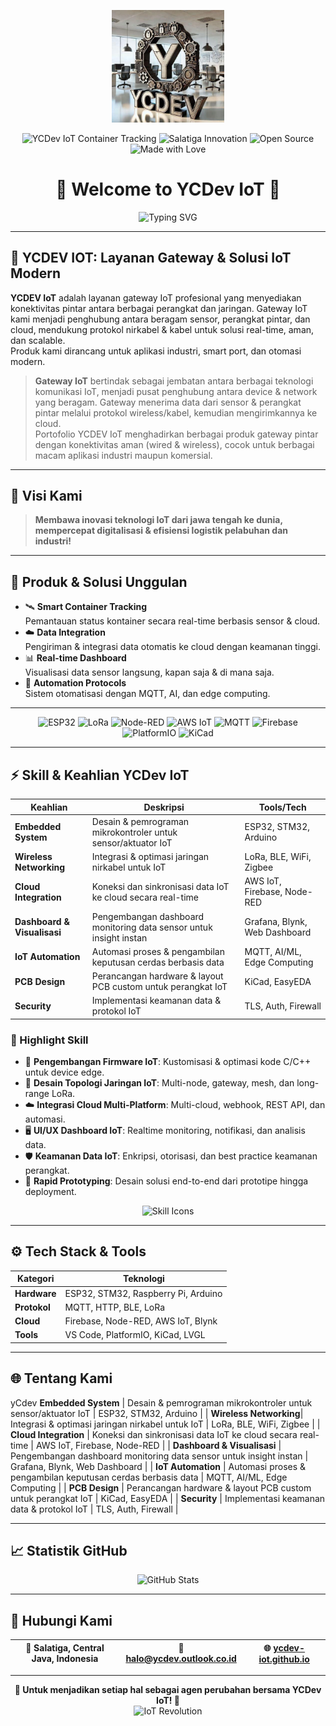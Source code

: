 <p align="center">
  <img src="https://github.com/ycdev-iot/ycdev-iot/blob/main/photo_2025-04-23_10-45-31.jpg?raw=true" alt="YCDev IoT Logo" width="180">
</p>

<p align="center">
  <img src="https://img.shields.io/badge/YCDev%20IoT-Smart%20Container%20Tracking-1E90FF?style=for-the-badge&logo=iot" alt="YCDev IoT Container Tracking">
  <img src="https://img.shields.io/badge/Salatiga%20Innovation-00CED1?style=for-the-badge&logo=map-pin" alt="Salatiga Innovation">
  <img src="https://img.shields.io/badge/Open%20Source-FFD700?style=for-the-badge&logo=github" alt="Open Source">
  <img src="https://img.shields.io/badge/Made%20with%20Love-FF69B4?style=for-the-badge&logo=heart" alt="Made with Love">
</p>

<h1 align="center">🌟 Welcome to YCDev IoT 🌟</h1>

<p align="center">
  <img src="https://readme-typing-svg.demolab.com?font=Fira+Code&duration=2200&pause=1000&color=1E90FF&center=true&vCenter=true&width=500&lines=Revolusi+Pelabuhan+Pintar+dengan+IoT!;Realtime+Tracking+%7C+Cloud+Integration+%7C+Automation+AI;Bersama+YCDev+IoT+Salatiga" alt="Typing SVG">
</p>

---

## 🚀 YCDEV IOT: Layanan Gateway & Solusi IoT Modern

**YCDEV IoT** adalah layanan gateway IoT profesional yang menyediakan konektivitas pintar antara berbagai perangkat dan jaringan. Gateway IoT kami menjadi penghubung antara beragam sensor, perangkat pintar, dan cloud, mendukung protokol nirkabel & kabel untuk solusi real-time, aman, dan scalable.  
Produk kami dirancang untuk aplikasi industri, smart port, dan otomasi modern.

> **Gateway IoT** bertindak sebagai jembatan antara berbagai teknologi komunikasi IoT, menjadi pusat penghubung antara device & network yang beragam. Gateway menerima data dari sensor & perangkat pintar melalui protokol wireless/kabel, kemudian mengirimkannya ke cloud.  
> Portofolio YCDEV IoT menghadirkan berbagai produk gateway pintar dengan konektivitas aman (wired & wireless), cocok untuk berbagai macam aplikasi industri maupun komersial.

---

## 🎯 Visi Kami

> **Membawa inovasi teknologi IoT dari jawa tengah ke dunia, mempercepat digitalisasi & efisiensi logistik pelabuhan dan industri!**

---

## 🌈 Produk & Solusi Unggulan

- 🛰️ **Smart Container Tracking**  
  Pemantauan status kontainer secara real-time berbasis sensor & cloud.
- ☁️ **Data Integration**  
  Pengiriman & integrasi data otomatis ke cloud dengan keamanan tinggi.
- 📊 **Real-time Dashboard**  
  Visualisasi data sensor langsung, kapan saja & di mana saja.
- 🤖 **Automation Protocols**  
  Sistem otomatisasi dengan MQTT, AI, dan edge computing.

---

<div align="center">
  <img src="https://img.shields.io/badge/ESP32-1E90FF?style=flat-square&logo=espressif&logoColor=white" alt="ESP32">
  <img src="https://img.shields.io/badge/LoRa-32CD32?style=flat-square&logo=thethingsnetwork&logoColor=white" alt="LoRa">
  <img src="https://img.shields.io/badge/Node--RED-B22222?style=flat-square&logo=nodered&logoColor=white" alt="Node-RED">
  <img src="https://img.shields.io/badge/AWS%20IoT-FF9900?style=flat-square&logo=amazonaws&logoColor=white" alt="AWS IoT">
  <img src="https://img.shields.io/badge/MQTT-6600FF?style=flat-square&logo=mqtt&logoColor=white" alt="MQTT">
  <img src="https://img.shields.io/badge/Firebase-FFCA28?style=flat-square&logo=firebase&logoColor=black" alt="Firebase">
  <img src="https://img.shields.io/badge/PlatformIO-F6822B?style=flat-square&logo=platformio&logoColor=white" alt="PlatformIO">
  <img src="https://img.shields.io/badge/KiCad-314CB6?style=flat-square&logo=kicad&logoColor=white" alt="KiCad">
</div>

---

## ⚡️ Skill & Keahlian YCDev IoT

<div align="center">

| Keahlian               | Deskripsi                                                                | Tools/Tech               |
|------------------------|--------------------------------------------------------------------------|--------------------------|
| **Embedded System**    | Desain & pemrograman mikrokontroler untuk sensor/aktuator IoT            | ESP32, STM32, Arduino    |
| **Wireless Networking**| Integrasi & optimasi jaringan nirkabel untuk IoT                         | LoRa, BLE, WiFi, Zigbee  |
| **Cloud Integration**  | Koneksi dan sinkronisasi data IoT ke cloud secara real-time              | AWS IoT, Firebase, Node-RED |
| **Dashboard & Visualisasi** | Pengembangan dashboard monitoring data sensor untuk insight instan  | Grafana, Blynk, Web Dashboard |
| **IoT Automation**     | Automasi proses & pengambilan keputusan cerdas berbasis data             | MQTT, AI/ML, Edge Computing |
| **PCB Design**         | Perancangan hardware & layout PCB custom untuk perangkat IoT             | KiCad, EasyEDA           |
| **Security**           | Implementasi keamanan data & protokol IoT                                | TLS, Auth, Firewall      |

</div>

### 🌟 Highlight Skill

- 🔧 **Pengembangan Firmware IoT**: Kustomisasi & optimasi kode C/C++ untuk device edge.
- 📶 **Desain Topologi Jaringan IoT**: Multi-node, gateway, mesh, dan long-range LoRa.
- ☁️ **Integrasi Cloud Multi-Platform**: Multi-cloud, webhook, REST API, dan automasi.
- 🖥️ **UI/UX Dashboard IoT**: Realtime monitoring, notifikasi, dan analisis data.
- 🛡️ **Keamanan Data IoT**: Enkripsi, otorisasi, dan best practice keamanan perangkat.
- 🔩 **Rapid Prototyping**: Desain solusi end-to-end dari prototipe hingga deployment.

<p align="center">
  <img src="https://skillicons.dev/icons?i=arduino,raspberrypi,aws,firebase,nodered,python,c,cpp,vscode,platformio,githubactions,figma" alt="Skill Icons" />
</p>

---

## ⚙️ Tech Stack & Tools

| Kategori     | Teknologi                                                         |
| ------------ | ----------------------------------------------------------------- |
| **Hardware** | ESP32, STM32, Raspberry Pi, Arduino                               |
| **Protokol** | MQTT, HTTP, BLE, LoRa                                             |
| **Cloud**    | Firebase, Node-RED, AWS IoT, Blynk                                |
| **Tools**    | VS Code, PlatformIO, KiCad, LVGL                                  |

---

## 🌐 Tentang Kami

yCdev **Embedded System**    | Desain & pemrograman mikrokontroler untuk sensor/aktuator IoT            | ESP32, STM32, Arduino    |
| **Wireless Networking**| Integrasi & optimasi jaringan nirkabel untuk IoT                         | LoRa, BLE, WiFi, Zigbee  |
| **Cloud Integration**  | Koneksi dan sinkronisasi data IoT ke cloud secara real-time              | AWS IoT, Firebase, Node-RED |
| **Dashboard & Visualisasi** | Pengembangan dashboard monitoring data sensor untuk insight instan  | Grafana, Blynk, Web Dashboard |
| **IoT Automation**     | Automasi proses & pengambilan keputusan cerdas berbasis data             | MQTT, AI/ML, Edge Computing |
| **PCB Design**         | Perancangan hardware & layout PCB custom untuk perangkat IoT             | KiCad, EasyEDA           |
| **Security**           | Implementasi keamanan data & protokol IoT                                | TLS, Auth, Firewall      |


---

## 📈 Statistik GitHub

<p align="center">
  <img src="https://github-readme-stats.vercel.app/api?username=ycdev-iot&show_icons=true&theme=tokyonight&bg_color=00000000&text_color=00CED1&icon_color=1E90FF" alt="GitHub Stats">
</p>

---

## 🤝 Hubungi Kami

<div align="center">

| 📍 **Salatiga, Central Java, Indonesia** | 📧 [halo@ycdev.outlook.co.id](mailto:halo@ycdev.outlook.co.id) | 🌐 [ycdev-iot.github.io](https://ycdev-iot.github.io) |
|------------------------------------------|---------------------------------------------------------------|-------------------------------------------------------|

</div>

---

<p align="center">
  <b>🚢 Untuk menjadikan setiap hal sebagai agen perubahan bersama YCDev IoT! 🚢</b><br>
  <img src="https://readme-typing-svg.demolab.com?font=Fira+Code&duration=2200&pause=1000&color=FFD700&center=true&vCenter=true&width=400&lines=Ready+for+the+Next+IoT+Revolution%3F" alt="IoT Revolution">
</p>
